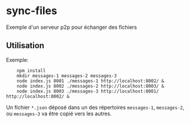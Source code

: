 # sync-files
Exemple d'un serveur p2p pour échanger des fichiers 

## Utilisation 

Exemple:

        npm install
        mkdir messages-1 messages-2 messages-3 
        node index.js 8001 ./messages-1 http://localhost:8002/ &
        node index.js 8002 ./messages-2 http://localhost:8003/ &
        node index.js 8003 ./messages-3 http://localhost:8001/ http://localhost:8002/ &

Un fichier `*.json` déposé dans un des répertoires `messages-1`, `messages-2`, ou 
`messages-3` va être copié vers les autres.
